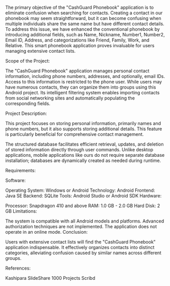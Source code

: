 The primary objective of the "CashGuard Phonebook" application is to eliminate confusion when searching for contacts. Creating a contact in our phonebook may seem straightforward, but it can become confusing when multiple individuals share the same name but have different contact details. To address this issue, we have enhanced the conventional phonebook by introducing additional fields, such as Name, Nickname, Number1, Number2, Email ID, Address, and categorizations like Friend, Family, Work, and Relative. This smart phonebook application proves invaluable for users managing extensive contact lists.

Scope of the Project:

The "CashGuard Phonebook" application manages personal contact information, including phone numbers, addresses, and optionally, email IDs. Access to this information is restricted to the phone user. While users may have numerous contacts, they can organize them into groups using this Android project. Its intelligent filtering system enables importing contacts from social networking sites and automatically populating the corresponding fields.

Project Description:

This project focuses on storing personal information, primarily names and phone numbers, but it also supports storing additional details. This feature is particularly beneficial for comprehensive contact management.

The structured database facilitates efficient retrieval, updates, and deletion of stored information directly through user commands. Unlike desktop applications, mobile applications like ours do not require separate database installation; databases are dynamically created as needed during runtime.

Requirements:

Software:

Operating System: Windows or Android
Technology: Android
Frontend: Java SE
Backend: SQLite
Tools: Android Studio or Android SDK
Hardware:

Processor: Snapdragon 410 and above
RAM: 1.0 GB - 2.0 GB
Hard Disk: 2 GB
Limitations:

The system is compatible with all Android models and platforms.
Advanced authorization techniques are not implemented.
The application does not operate in an online mode.
Conclusion:

Users with extensive contact lists will find the "CashGuard Phonebook" application indispensable. It effectively organizes contacts into distinct categories, alleviating confusion caused by similar names across different groups.

References:

Kashipara
SlideShare
1000 Projects
Scribd
